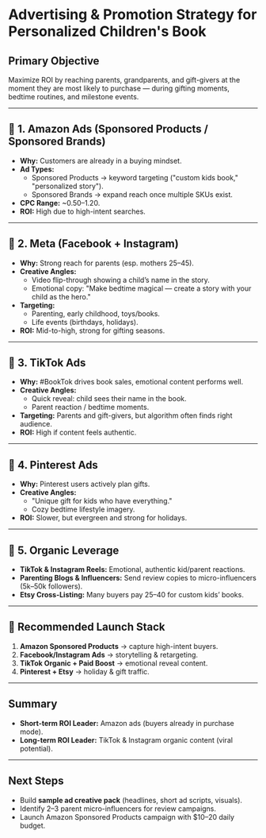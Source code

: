 # Advertising & Promotion Strategy for Personalized Children's Book

## Primary Objective
Maximize ROI by reaching parents, grandparents, and gift-givers at the moment they are most likely to purchase — during gifting moments, bedtime routines, and milestone events.

---

## 🎯 1. Amazon Ads (Sponsored Products / Sponsored Brands)
- **Why:** Customers are already in a buying mindset.
- **Ad Types:**
  - Sponsored Products → keyword targeting ("custom kids book," "personalized story").
  - Sponsored Brands → expand reach once multiple SKUs exist.
- **CPC Range:** ~$0.50–$1.20.
- **ROI:** High due to high-intent searches.

---

## 🎯 2. Meta (Facebook + Instagram)
- **Why:** Strong reach for parents (esp. mothers 25–45).
- **Creative Angles:**
  - Video flip-through showing a child’s name in the story.
  - Emotional copy: "Make bedtime magical — create a story with your child as the hero."
- **Targeting:**
  - Parenting, early childhood, toys/books.
  - Life events (birthdays, holidays).
- **ROI:** Mid-to-high, strong for gifting seasons.

---

## 🎯 3. TikTok Ads
- **Why:** #BookTok drives book sales, emotional content performs well.
- **Creative Angles:**
  - Quick reveal: child sees their name in the book.
  - Parent reaction / bedtime moments.
- **Targeting:** Parents and gift-givers, but algorithm often finds right audience.
- **ROI:** High if content feels authentic.

---

## 🎯 4. Pinterest Ads
- **Why:** Pinterest users actively plan gifts.
- **Creative Angles:**
  - "Unique gift for kids who have everything."
  - Cozy bedtime lifestyle imagery.
- **ROI:** Slower, but evergreen and strong for holidays.

---

## 🎯 5. Organic Leverage
- **TikTok & Instagram Reels:** Emotional, authentic kid/parent reactions.
- **Parenting Blogs & Influencers:** Send review copies to micro-influencers (5k–50k followers).
- **Etsy Cross-Listing:** Many buyers pay $25–$40 for custom kids’ books.

---

## 🥇 Recommended Launch Stack
1. **Amazon Sponsored Products** → capture high-intent buyers.
2. **Facebook/Instagram Ads** → storytelling & retargeting.
3. **TikTok Organic + Paid Boost** → emotional reveal content.
4. **Pinterest + Etsy** → holiday & gift traffic.

---

## Summary
- **Short-term ROI Leader:** Amazon ads (buyers already in purchase mode).
- **Long-term ROI Leader:** TikTok & Instagram organic content (viral potential).

---

## Next Steps
- Build **sample ad creative pack** (headlines, short ad scripts, visuals).
- Identify 2–3 parent micro-influencers for review campaigns.
- Launch Amazon Sponsored Products campaign with $10–20 daily budget.